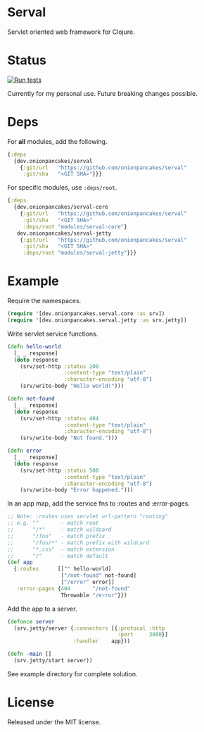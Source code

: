 # Serval

Servlet oriented web framework for Clojure.


# Status

[![Run tests](https://github.com/onionpancakes/serval/actions/workflows/run_tests.yml/badge.svg)](https://github.com/onionpancakes/serval/actions/workflows/run_tests.yml)

Currently for my personal use. Future breaking changes possible.

# Deps

For **all** modules, add the following.

```clojure
{:deps
  {dev.onionpancakes/serval
    {:git/url   "https://github.com/onionpancakes/serval"
     :git/sha   "<GIT SHA>"}}}
```

For specific modules, use `:deps/root`.

```clojure
{:deps
  {dev.onionpancakes/serval-core
    {:git/url   "https://github.com/onionpancakes/serval"
     :git/sha   "<GIT SHA>"
     :deps/root "modules/serval-core"}
   dev.onionpancakes/serval-jetty
    {:git/url   "https://github.com/onionpancakes/serval"
     :git/sha   "<GIT SHA>"
     :deps/root "modules/serval-jetty"}}}
```

# Example

Require the namespaces.

```clojure
(require '[dev.onionpancakes.serval.core :as srv])
(require '[dev.onionpancakes.serval.jetty :as srv.jetty])
```

Write servlet service functions.

```clojure
(defn hello-world
  [_ _ response]
  (doto response
    (srv/set-http :status 200
                  :content-type "text/plain"
                  :character-encoding "utf-8")
    (srv/write-body "Hello world!")))

(defn not-found
  [_ _ response]
  (doto response
    (srv/set-http :status 404
                  :content-type "text/plain"
                  :character-encoding "utf-8")
    (srv/write-body "Not found.")))

(defn error
  [_ _ response]
  (doto response
    (srv/set-http :status 500
                  :content-type "text/plain"
                  :character-encoding "utf-8")
    (srv/write-body "Error happened.")))
```

In an app map, add the service fns to :routes and :error-pages.

```clojure
;; Note: :routes uses servlet url-pattern "routing"
;; e.g. ""       - match root
;;      "/*"     - match wildcard
;;      "/foo"   - match prefix
;;      "/foo/*" - match prefix with wildcard
;;      "*.css"  - match extension
;;      "/"      - match default
(def app
  {:routes      [["" hello-world]
                 ["/not-found" not-found]
                 ["/error" error]]
   :error-pages {404       "/not-found"
                 Throwable "/error"}})
```

Add the app to a server.

```clojure
(defonce server
  (srv.jetty/server {:connectors [{:protocol :http
                                   :port     3000}]
                     :handler    app}))

(defn -main []
  (srv.jetty/start server))
```

See example directory for complete solution.

# License

Released under the MIT license.